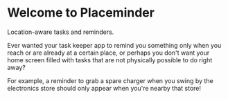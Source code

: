 # Welcome to Placeminder

Location-aware tasks and reminders.

Ever wanted your task keeper app to remind you something only when you reach or are
already at a certain place, or perhaps you don't want your home screen filled with tasks that are not physically
possible to do right away?

For example, a reminder to grab a spare charger when you swing by the electronics store should only appear when you're
nearby that store!
